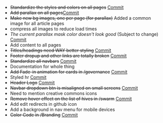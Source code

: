 - ~~Standardize the styles and colors on all pages~~ [Commit](https://github.com/LBRYians/lbry-org-new/commit/a5401f216cc473d1249600085c7fba3cba16ddd8)
- ~~Add parallax on all pages~~[Commit](https://github.com/LBRYians/lbry-org-new/commit/a5401f216cc473d1249600085c7fba3cba16ddd8)
- ~~Make new bg images, one per page (for parallax)~~ Added a common image for all article pages 
- compress all images to reduce load times
- *The current parallax mask color doesn't look good* (Subject to change) [Commit](https://github.com/LBRYians/lbry-org-new/commit/19f2a9506597525be224c357c8d1987bb227d625)
- Add content to all pages
- ~~Titles/headings need WAY better styling~~ [Commit](https://github.com/LBRYians/lbry-org-new/commit/d4d5f7a17c6ccd4f7ba8c8c729446ad4de4544e9)
- ~~Footer dropup and other links are totally broken~~ [Commit](https://github.com/LBRYians/lbry-org-new/commit/97a7681ea1645251aef2cde1937291ca8c0d373f)
- ~~Standardize all navbars~~ [Commit](https://github.com/LBRYians/lbry-org-new/commit/b06c201d8943e85ebd0782e7caef77eaf3aaa272)
- Documentation for whole thing
- ~~Add Fade-in animation for cards in /governance~~ [Commit](https://github.com/LBRYians/lbry-org-new/commit/91715be24b86aeb5b63157a9c1a78955b339e1a0)
- Styled hr [Commit](https://github.com/LBRYians/lbry-org-new/commit/6bbb253922c6ab311ce46759b360c76f4b0e2c68)
- ~~Header Logo~~ [Commit](https://github.com/LBRYians/lbry-org-new/commit/f5cfecc5e007344ceed70249c4596723f3f0d85b)
- ~~Navbar dropdown btn is misaligned on small screens~~ [Commit](https://github.com/LBRYians/lbry-org-new/commit/cc50df56f21a3bfecb9afa13cad4ab7b1126e4c2)
- Need to mention creative commons icons
- ~~Remove hover effect on the list of hives in /swarm~~ [Commit](https://discord.com/channels/564322123737464850/719549730937503784/723184639828557885)
- Add edit redirects in github icon
- Add a background in nav menu for mobile devices
- ~~Color Code in /Branding~~ [Commit](https://github.com/LBRYians/lbry-org-new/commit/c18670e26617b5657f631ab69a76cf15c81f42a4)